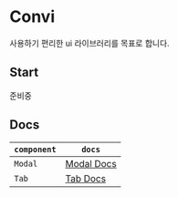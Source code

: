 # Convi
사용하기 편리한 ui 라이브러리를 목표로 합니다.

## Start
준비중

## Docs
|`component`|`docs`|
|---|---|
|`Modal`|[Modal Docs](https://github.com/DoMyBestFor/convi/tree/master/src/docs/modal)
|`Tab`|[Tab Docs](https://github.com/DoMyBestFor/convi/tree/master/src/docs/tab)
